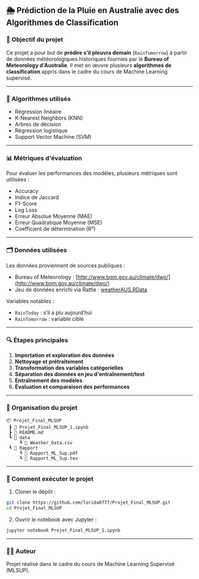 ## 🌦️ Prédiction de la Pluie en Australie avec des Algorithmes de Classification

### 📌 Objectif du projet

Ce projet a pour but de **prédire s’il pleuvra demain** (`RainTomorrow`) à partir de données météorologiques historiques fournies par le **Bureau of Meteorology d'Australie**. Il met en œuvre plusieurs **algorithmes de classification** appris dans le cadre du cours de Machine Learning supervisé.

---

### 🧠 Algorithmes utilisés

* Régression linéaire
* K-Nearest Neighbors (KNN)
* Arbres de décision
* Régression logistique
* Support Vector Machine (SVM)

---

### 📊 Métriques d'évaluation

Pour évaluer les performances des modèles, plusieurs métriques sont utilisées :

* Accuracy
* Indice de Jaccard
* F1-Score
* Log Loss
* Erreur Absolue Moyenne (MAE)
* Erreur Quadratique Moyenne (MSE)
* Coefficient de détermination (R²)

---

### 🗂️ Données utilisées

Les données proviennent de sources publiques :

* Bureau of Meteorology : [http://www.bom.gov.au/climate/dwo/](http://www.bom.gov.au/climate/dwo/)
* Jeu de données enrichi via Rattle : [weatherAUS.RData](https://bitbucket.org/kayontoga/rattle/src/master/data/weatherAUS.RData)

Variables notables :

* `RainToday` : s’il a plu aujourd’hui
* `RainTomorrow` : variable cible

---

### 🔍 Étapes principales

1. **Importation et exploration des données**
2. **Nettoyage et prétraitement**
3. **Transformation des variables catégorielles**
4. **Séparation des données en jeu d'entraînement/test**
5. **Entraînement des modèles**
6. **Évaluation et comparaison des performances**

---

### 📁 Organisation du projet

```
📦 Projet_Final_MLSUP
 ┣ 📄 Projet_Final_MLSUP_1.ipynb
 ┣ 📄 README.md
 ┗ 📂 data
     ┗ 📄 Weather_Data.csv 
 ┗ 📂 Rapport
     ┗ 📄 Rapport_ML_Sup.pdf
     ┗ 📄 Rapport_ML_Sup.tex
```

---

### 🚀 Comment exécuter le projet

1. Cloner le dépôt :

```bash
git clone https://github.com/lorida0777/Projet_Final_MLSUP.git
cd Projet_Final_MLSUP
```

2. Ouvrir le notebook avec Jupyter :

```bash
jupyter notebook Projet_Final_MLSUP_1.ipynb
```

---

### 👨‍💻 Auteur

Projet réalisé dans le cadre du cours de Machine Learning Supervisé (MLSUP).



